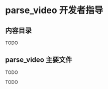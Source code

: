 <!-- dev.md, parse_video/doc/
   - language: Chinese (zh_cn) 
  -->

# parse_video 开发者指导


## 内容目录
TODO


## parse_video 主要文件
TODO


TODO
<!-- end dev.md -->


